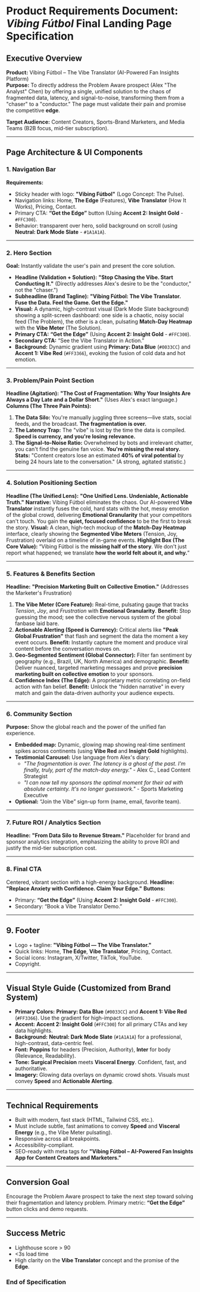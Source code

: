 # Product Requirements Document: *Vibing Fútbol* Final Landing Page Specification

## Executive Overview
**Product:** Vibing Fútbol – The Vibe Translator (AI-Powered Fan Insights Platform)  
**Purpose:** To directly address the Problem Aware prospect (Alex "The Analyst" Chen) by offering a single, unified solution to the chaos of fragmented data, latency, and signal-to-noise, transforming them from a "chaser" to a "conductor." The page must validate their pain and promise the competitive **edge**.

**Target Audience:** Content Creators, Sports-Brand Marketers, and Media Teams (B2B focus, mid-tier subscription).

---

## Page Architecture & UI Components

### 1. Navigation Bar
**Requirements:**
- Sticky header with logo: **"Vibing Fútbol"** (Logo Concept: The Pulse).
- Navigation links: Home, **The Edge** (Features), **Vibe Translator** (How It Works), Pricing, Contact.
- Primary CTA: **“Get the Edge”** button (Using **Accent 2: Insight Gold** - `#FFC300`).
- Behavior: transparent over hero, solid background on scroll (using **Neutral: Dark Mode Slate** - `#1A1A1A`).

---

### 2. Hero Section
**Goal:** Instantly validate the user's pain and present the core solution.
- **Headline (Validation + Solution):** **"Stop Chasing the Vibe. Start Conducting It."** (Directly addresses Alex's desire to be the "conductor," not the "chaser.")
- **Subheadline (Brand Tagline):** **"Vibing Fútbol: The Vibe Translator. Fuse the Data. Feel the Game. Get the Edge."**
- **Visual:** A dynamic, high-contrast visual (Dark Mode Slate background) showing a split-screen dashboard: one side is a chaotic, noisy social feed (The Problem), the other is a clean, pulsating **Match-Day Heatmap** with the **Vibe Meter** (The Solution).
- **Primary CTA:** **“Get the Edge”** (Using **Accent 2: Insight Gold** - `#FFC300`).
- **Secondary CTA:** “See the Vibe Translator in Action.”
- **Background:** Dynamic gradient using **Primary: Data Blue** (`#0033CC`) and **Accent 1: Vibe Red** (`#FF3366`), evoking the fusion of cold data and hot emotion.

---

### 3. Problem/Pain Point Section
**Headline (Agitation):** **"The Cost of Fragmentation: Why Your Insights Are Always a Day Late and a Dollar Short."** (Uses Alex's exact language.)
**Columns (The Three Pain Points):**
1.  **The Data Silo:** You're manually juggling three screens—live stats, social feeds, and the broadcast. **The fragmentation is over.**
2.  **The Latency Trap:** The "vibe" is lost by the time the data is compiled. **Speed is currency, and you're losing relevance.**
3.  **The Signal-to-Noise Ratio:** Overwhelmed by bots and irrelevant chatter, you can't find the genuine fan voice. **You're missing the real story.**
**Stats:** "Content creators lose an estimated **40% of viral potential** by being 24 hours late to the conversation." (A strong, agitated statistic.)

---

### 4. Solution Positioning Section
**Headline (The Unified Lens):** **"One Unified Lens. Undeniable, Actionable Truth."**
**Narrative:**
Vibing Fútbol eliminates the chaos. Our AI-powered **Vibe Translator** instantly fuses the cold, hard stats with the hot, messy emotion of the global crowd, delivering **Emotional Granularity** that your competitors can't touch. You gain the **quiet, focused confidence** to be the first to break the story.
**Visual:** A clean, high-tech mockup of the **Match-Day Heatmap** interface, clearly showing the **Segmented Vibe Meters** (Tension, Joy, Frustration) overlaid on a timeline of in-game events.
**Highlight Box (The Core Value):** “Vibing Fútbol is the **missing half of the story**. We don't just report what happened; we translate **how the world felt about it, and why.**”

---

### 5. Features & Benefits Section
**Headline:** **"Precision Marketing Built on Collective Emotion."** (Addresses the Marketer's Frustration)
1.  **The Vibe Meter (Core Feature):** Real-time, pulsating gauge that tracks *Tension*, *Joy*, and *Frustration* with **Emotional Granularity**. **Benefit:** Stop guessing the mood; see the collective nervous system of the global fanbase laid bare.
2.  **Actionable Alerting (Speed is Currency):** Critical alerts like **"Peak Global Frustration"** that flash and segment the data the moment a key event occurs. **Benefit:** Instantly capture the moment and produce viral content before the conversation moves on.
3.  **Geo-Segmented Sentiment (Global Connector):** Filter fan sentiment by geography (e.g., Brazil, UK, North America) and demographic. **Benefit:** Deliver nuanced, targeted marketing messages and prove **precision marketing built on collective emotion** to your sponsors.
4.  **Confidence Index (The Edge):** A proprietary metric correlating on-field action with fan belief. **Benefit:** Unlock the "hidden narrative" in every match and gain the data-driven authority your audience expects.

---

### 6. Community Section
**Purpose:** Show the global reach and the power of the unified fan experience.
- **Embedded map:** Dynamic, glowing map showing real-time sentiment spikes across continents (using **Vibe Red** and **Insight Gold** highlights).
- **Testimonial Carousel:** Use language from Alex's diary:
    - *"The fragmentation is over. The latency is a ghost of the past. I'm finally, truly, part of the match-day energy."* - Alex C., Lead Content Strategist
    - *"I can now tell my sponsors the optimal moment for their ad with absolute certainty. It's no longer guesswork."* - Sports Marketing Executive
- **Optional:** “Join the Vibe” sign-up form (name, email, favorite team).

---

### 7. Future ROI / Analytics Section
**Headline:** **"From Data Silo to Revenue Stream."**
Placeholder for brand and sponsor analytics integration, emphasizing the ability to prove ROI and justify the mid-tier subscription cost.

---

### 8. Final CTA
Centered, vibrant section with a high-energy background.
**Headline:** **"Replace Anxiety with Confidence. Claim Your Edge."**
**Buttons:**
- Primary: **“Get the Edge”** (Using **Accent 2: Insight Gold** - `#FFC300`).
- Secondary: “Book a Vibe Translator Demo.”

---

## 9. Footer
- Logo + tagline: **"Vibing Fútbol — The Vibe Translator."**
- Quick links: Home, **The Edge**, **Vibe Translator**, Pricing, Contact.
- Social icons: Instagram, X/Twitter, TikTok, YouTube.
- Copyright.

---

## Visual Style Guide (Customized from Brand System)
- **Primary Colors:** **Primary: Data Blue** (`#0033CC`) and **Accent 1: Vibe Red** (`#FF3366`). Use the gradient for high-impact sections.
- **Accent:** **Accent 2: Insight Gold** (`#FFC300`) for all primary CTAs and key data highlights.
- **Background:** **Neutral: Dark Mode Slate** (`#1A1A1A`) for a professional, high-contrast, data-centric feel.
- **Font:** **Poppins** for headers (Precision, Authority), **Inter** for body (Relevance, Readability).
- **Tone:** **Surgical Precision** meets **Visceral Energy**. Confident, fast, and authoritative.
- **Imagery:** Glowing data overlays on dynamic crowd shots. Visuals must convey **Speed** and **Actionable Alerting**.

---

## Technical Requirements
- Built with modern, fast stack (HTML, Tailwind CSS, etc.).
- Must include subtle, fast animations to convey **Speed** and **Visceral Energy** (e.g., the Vibe Meter pulsating).
- Responsive across all breakpoints.
- Accessibility-compliant.
- SEO-ready with meta tags for **"Vibing Fútbol – AI-Powered Fan Insights App for Content Creators and Marketers."**

---

## Conversion Goal
Encourage the Problem Aware prospect to take the next step toward solving their fragmentation and latency problem.
Primary metric: **“Get the Edge”** button clicks and demo requests.

---

## Success Metric
- Lighthouse score > 90
- <3s load time
- High clarity on the **Vibe Translator** concept and the promise of the **Edge**.

### End of Specification
